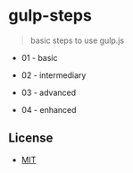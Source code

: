 # gulp-steps

> basic steps to use gulp.js

* 01 - basic

* 02 - intermediary

* 03 - advanced

* 04 - enhanced


## License

- [MIT](LICENSE)

